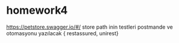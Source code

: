 # homework4

https://petstore.swagger.io/#/
store path inin testleri postmande ve otomasyonu yazılacak
{ restassured, unirest}
